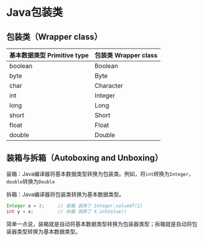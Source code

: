 # Java包装类

## 包装类（Wrapper class）
| 基本数据类型 Primitive type | 包装类 Wrapper class |
| --------------------------- | -------------------- |
| boolean                     | Boolean              |
| byte                        | Byte                 |
| char                        | Character            |
| int                         | Integer              |
| long                        | Long                 |
| short                       | Short                |
| float                       | Float                |
| double                      | Double               |

## 装箱与拆箱（Autoboxing and Unboxing）

装箱：Java编译器将基本数据类型转换为包装类。例如，将`int`转换为`Integer`，`double`转换为`Double`

拆箱：Java编译器将包装类转换为基本数据类型。

```java
Integer x = 2;     // 装箱 调用了 Integer.valueOf(2)
int y = x;         // 拆箱 调用了 X.intValue()
```

简单一点说，装箱就是自动将基本数据类型转换为包装器类型；拆箱就是自动将包装器类型转换为基本数据类型。